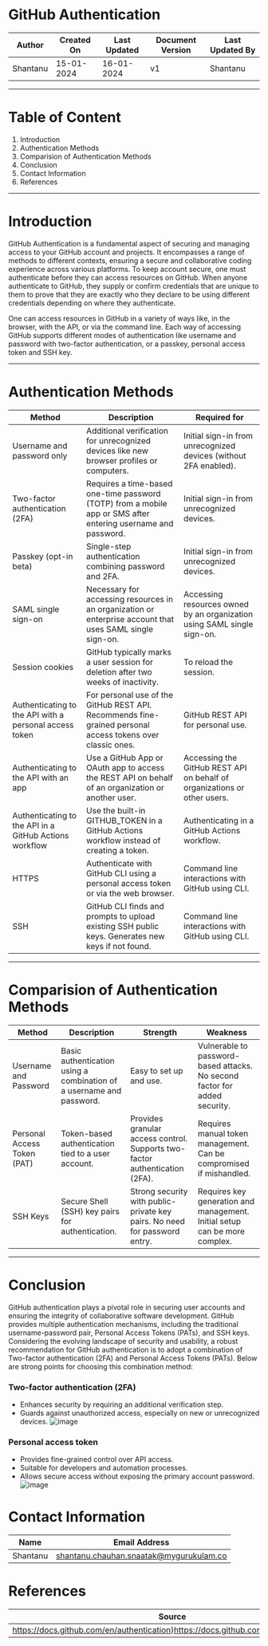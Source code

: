 # GitHub Authentication 
| Author | Created On | Last Updated | Document Version | Last Updated By |
| ------ | ---------- | ------------ | ---------------- | --------------- |
| Shantanu | 15-01-2024 | 16-01-2024   |         v1     |     Shantanu    |
***

# Table of Content 
1. Introduction
2. Authentication Methods
3. Comparision of Authentication Methods
4. Conclusion
5. Contact Information
6. References
***

# Introduction
GitHub Authentication is a fundamental aspect of securing and managing access to your GitHub account and projects. It encompasses a range of methods to different contexts, ensuring a secure and collaborative coding experience across various platforms. To keep account secure, one must authenticate before they can access resources on GitHub. When anyone authenticate to GitHub, they supply or confirm credentials that are unique to them to prove that they are exactly who they declare to be using different credentials depending on where they authenticate.

One can access  resources in GitHub in a variety of ways like, in the browser, with the API, or via the command line. Each way of accessing GitHub supports different modes of authentication like username and password with two-factor authentication, or a passkey, personal access token and SSH key.
***

# Authentication Methods

| Method | Description  | Required for |
| ---- | ------------- | ------------- |
| Username and password only  | Additional verification for unrecognized devices like new browser profiles or computers. | Initial sign-in from unrecognized devices (without 2FA enabled). |
| Two-factor authentication (2FA) | Requires a time-based one-time password (TOTP) from a mobile app or SMS after entering username and password. | Initial sign-in from unrecognized devices. |
| Passkey (opt-in beta) | Single-step authentication combining password and 2FA. | Initial sign-in from unrecognized devices.|
| SAML single sign-on | Necessary for accessing resources in an organization or enterprise account that uses SAML single sign-on. | Accessing resources owned by an organization using SAML single sign-on. |
| Session cookies | GitHub typically marks a user session for deletion after two weeks of inactivity. | To reload the session. |
| Authenticating to the API with a personal access token | For personal use of the GitHub REST API. Recommends fine-grained personal access tokens over classic ones. | GitHub REST API for personal use. |
| Authenticating to the API with an app | Use a GitHub App or OAuth app to access the REST API on behalf of an organization or another user. | Accessing the GitHub REST API on behalf of organizations or other users. |
| Authenticating to the API in a GitHub Actions workflow | Use the built-in GITHUB_TOKEN in a GitHub Actions workflow instead of creating a token. | Authenticating in a GitHub Actions workflow. |
| HTTPS | Authenticate with GitHub CLI using a personal access token or via the web browser. | Command line interactions with GitHub using CLI. |
| SSH | GitHub CLI finds and prompts to upload existing SSH public keys. Generates new keys if not found. | Command line interactions with GitHub using CLI. |

***
# Comparision of Authentication Methods
| Method | Description | Strength | Weakness |
| ---- | ------------- | -------- | -------- |
| Username and Password | Basic authentication using a combination of a username and password. | Easy to set up and use.	| Vulnerable to password-based attacks. No second factor for added security. |
| Personal Access Token (PAT)	| Token-based authentication tied to a user account. | Provides granular access control. Supports two-factor authentication (2FA). | Requires manual token management. Can be compromised if mishandled. |
| SSH Keys | Secure Shell (SSH) key pairs for authentication.	| Strong security with public-private key pairs. No need for password entry. | Requires key generation and management. Initial setup can be more complex. |
***


# Conclusion

GitHub authentication plays a pivotal role in securing user accounts and ensuring the integrity of collaborative software development. GitHub provides multiple authentication mechanisms, including the traditional username-password pair, Personal Access Tokens (PATs), and SSH keys. Considering the evolving landscape of security and usability, a robust recommendation for GitHub authentication is to adopt a combination of Two-factor authentication (2FA) and Personal Access Tokens (PATs). Below are strong points for choosing this combination method:

### Two-factor authentication (2FA)
* Enhances security by requiring an additional verification step.
* Guards against unauthorized access, especially on new or unrecognized devices.
![image](https://github.com/avengers-p7/Documentation/assets/156056364/eadad218-707b-412d-8f1e-e2f23b769896)

### Personal access token
* Provides fine-grained control over API access.
* Suitable for developers and automation processes.
* Allows secure access without exposing the primary account password.
![image](https://github.com/avengers-p7/Documentation/assets/156056364/fbc45d22-1e73-4308-8ec9-599da6b3aabd)

# Contact Information
| Name | Email Address |
| ---- | ------------- |
| Shantanu  | shantanu.chauhan.snaatak@mygurukulam.co |
# References
| Source | Description  | 
| -------- | ------- | 
| https://docs.github.com/en/authentication)https://docs.github.com/en/authentication | Authentication |

